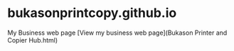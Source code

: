 # bukasonprintcopy.github.io
My Business web page
[View my business web page](Bukason Printer and Copier Hub.html)
